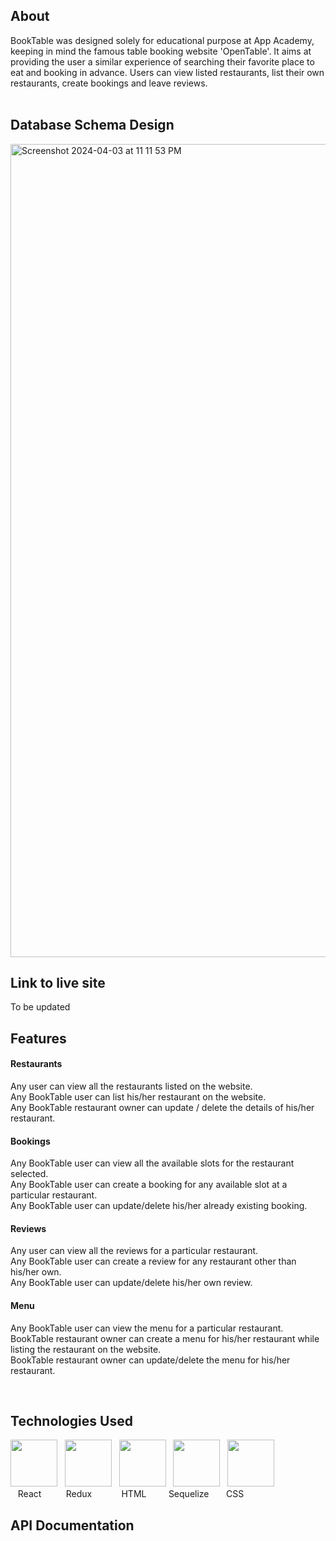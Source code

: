 ## About
BookTable was designed solely for educational purpose at App Academy, keeping in mind the famous table booking website 'OpenTable'. It aims at providing the user a similar experience of searching their favorite place to eat and booking in advance.
Users can view listed restaurants, list their own restaurants, create bookings and leave reviews.   
<br />

## Database Schema Design

<img width="1301" alt="Screenshot 2024-04-03 at 11 11 53 PM" src="https://github.com/Richa-G22/BookTable/assets/128835846/299e0492-db8a-4905-8012-720cd1bf7aa5">

<br />

## Link to live site
To be updated
<br />


## Features   

#### Restaurants 
Any user can view all the restaurants listed on the website.   
Any BookTable user can list his/her restaurant on the website.    
Any BookTable restaurant owner can update / delete the details of his/her restaurant.    


#### Bookings  
Any BookTable user can view all the available slots for the restaurant selected.  
Any BookTable user can create a booking for any available slot at a particular restaurant.  
Any BookTable user can update/delete his/her already existing booking.   

 
#### Reviews
Any user can view all the reviews for a particular restaurant.    
Any BookTable user can create a review for any restaurant other than his/her own.    
Any BookTable user can update/delete his/her own review.  


#### Menu
Any BookTable user can view the menu for a particular restaurant.  
BookTable restaurant owner can create a menu for his/her restaurant while listing the restaurant on the website.  
BookTable restaurant owner can update/delete the menu for his/her restaurant.

<br />

## Technologies Used
<p float="left">

<img src="https://cdn.jsdelivr.net/gh/devicons/devicon/icons/react/react-original.svg" style="width:75px;" />
&nbsp;
<img src="https://cdn.jsdelivr.net/gh/devicons/devicon/icons/redux/redux-original.svg" style="width:75px;" />
&nbsp;
<img src="https://cdn.jsdelivr.net/gh/devicons/devicon/icons/html5/html5-plain-wordmark.svg" style="width:75px;"/>
&nbsp;
<img src="https://www.vectorlogo.zone/logos/sequelizejs/sequelizejs-icon.svg" style="width:75px;"/>
&nbsp;
<img src="https://cdn.jsdelivr.net/gh/devicons/devicon/icons/css3/css3-plain-wordmark.svg" style="width:75px;" /><br>
&nbsp;&nbsp; React &nbsp;&nbsp;&nbsp;&nbsp;&nbsp;&nbsp;&nbsp;&nbsp;   Redux &nbsp;&nbsp;&nbsp;&nbsp;&nbsp;&nbsp;&nbsp;&nbsp;&nbsp;&nbsp;&nbsp;HTML &nbsp;&nbsp;&nbsp;&nbsp;&nbsp;&nbsp;&nbsp;&nbsp;Sequelize&nbsp;&nbsp;&nbsp;&nbsp;&nbsp;&nbsp;&nbsp;CSS
<br />

## API Documentation
